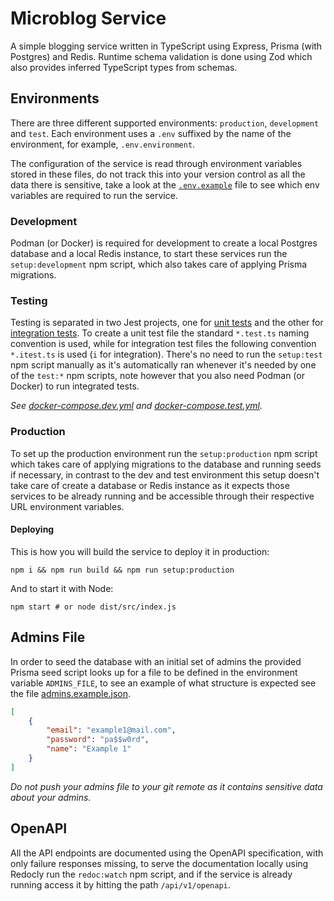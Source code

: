 # Microblog Service

A simple blogging service written in TypeScript using Express, Prisma (with Postgres) and Redis.
Runtime schema validation is done using Zod which also provides inferred TypeScript types from
schemas.

## Environments

There are three different supported environments: `production`, `development` and `test`.
Each environment uses a `.env` suffixed by the name of the environment, for
example, `.env.environment`.

The configuration of the service is read through environment variables stored in these files,
do not track this into your version control as all the data there is sensitive, take a look at the
[`.env.example`](.env.example) file to see which env variables are required to run the service.

### Development

Podman (or Docker) is required for development to create a local Postgres database and
a local Redis instance, to start these services run the `setup:development` npm script, which also
takes care of applying Prisma migrations.

### Testing

Testing is separated in two Jest projects, one for [unit tests](jest/jest.config.unit.ts) and the
other for [integration tests](jest/jest.config.integration.ts). To create a unit test file the
standard `*.test.ts` naming convention is used, while for integration test files the following
convention `*.itest.ts` is used (`i` for integration). There's no need to run the `setup:test` npm
script manually as it's automatically ran whenever it's needed by one of the `test:*` npm scripts,
note however that you also need Podman (or Docker) to run integrated tests.

_See [docker-compose.dev.yml](docker-compose.dev.yml)
and [docker-compose.test.yml](docker-compose.test.yml)._

### Production

To set up the production environment run the `setup:production` npm script which takes care of
applying migrations to the database and running seeds if necessary, in contrast to the dev and test
environment this setup doesn't take care of create a database or Redis instance as it expects those
services to be already running and be accessible through their respective URL environment variables.

#### Deploying

This is how you will build the service to deploy it in production:

```shell
npm i && npm run build && npm run setup:production
```

And to start it with Node:

```shell
npm start # or node dist/src/index.js
```

## Admins File

In order to seed the database with an initial set of admins the provided Prisma seed script looks
up for a file to be defined in the environment variable `ADMINS_FILE`, to see an example of what
structure is expected see the file [admins.example.json](admins.example.json).

```json
[
    {
        "email": "example1@mail.com",
        "password": "pa$$w0rd",
        "name": "Example 1"
    }
]
```

_Do not push your admins file to your git remote as it contains sensitive data about your admins._

## OpenAPI

All the API endpoints are documented using the OpenAPI specification, with only failure responses
missing, to serve the documentation locally using Redocly run the `redoc:watch` npm script, and if
the service is already running access it by hitting the path `/api/v1/openapi`.
